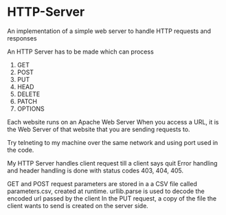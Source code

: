 # HTTP-Server
An implementation of a simple web server to handle HTTP requests and responses

An HTTP Server has to be made which can process 
1. GET
2. POST
3. PUT
4. HEAD
5. DELETE
6. PATCH
7. OPTIONS



Each website runs on an Apache Web Server
When you access a URL, it is the Web Server of that website that you are sending requests to.

Try telneting to my machine over the same network and using port used in the code.

My HTTP Server handles client request till a client says quit
Error handling and header handling is done with status codes 403, 404, 405.

GET and POST request parameters are stored in a a CSV file called parameters.csv, created at runtime.
urllib.parse is used to decode the encoded url passed by the client
In the PUT request, a copy of the file the client wants to send is created on the server side.
